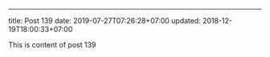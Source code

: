 ---
title: Post 139
date: 2019-07-27T07:26:28+07:00
updated: 2018-12-19T18:00:33+07:00

This is content of post 139